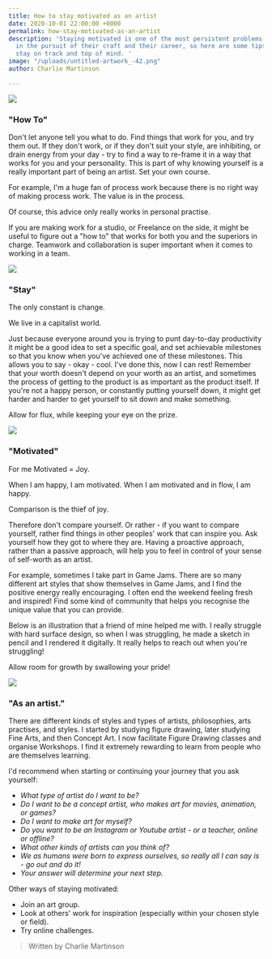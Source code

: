 ```yaml
---
title: How to stay motivated as an artist
date: 2020-10-01 22:00:00 +0000
permalink: how-stay-motivated-as-an-artist
description: 'Staying motivated is one of the most persistent problems an artist faces
  in the pursuit of their craft and their career, so here are some tips to help you
  stay on track and top of mind. '
image: "/uploads/untitled-artwork_-42.png"
author: Charlie Martinson

---
```

![](/uploads/justsketchme-how-to-stay-motivated.png)

### **"How To"**

Don't let anyone tell you what to do. Find things that work for you, and try them out. If they don't work, or if they don't suit your style, are inhibiting, or drain energy from your day - try to find a way to re-frame it in a way that works for you and your personality. This is part of why knowing yourself is a really important part of being an artist. Set your own course.

For example, I'm a huge fan of process work because there is no right way of making process work. The value is in the process.

Of course, this advice only really works in personal practise.

If you are making work for a studio, or Freelance on the side, it might be useful to figure out a "how to" that works for both you and the superiors in charge. Teamwork and collaboration is super important when it comes to working in a team.

![](/uploads/2-2.png)

### **"Stay"**

The only constant is change.

We live in a capitalist world.

Just because everyone around you is trying to punt day-to-day productivity it might be a good idea to set a specific goal, and set achievable milestones so that you know when you've achieved one of these milestones. This allows you to say - okay - cool. I've done this, now I can rest! Remember that your worth doesn't depend on your worth as an artist, and sometimes the process of getting to the product is as important as the product itself. If you're not a happy person, or constantly putting yourself down, it might get harder and harder to get yourself to sit down and make something.

Allow for flux, while keeping your eye on the prize.

![](/uploads/3-2.png)

### **"Motivated"**

For me Motivated = Joy.

When I am happy, I am motivated. When I am motivated and in flow, I am happy.

Comparison is the thief of joy.

Therefore don't compare yourself. Or rather - if you want to compare yourself, rather find things in other peoples' work that can inspire you. Ask yourself how they got to where they are. Having a proactive approach, rather than a passive approach, will help you to feel in control of your sense of self-worth as an artist.

For example, sometimes I take part in Game Jams. There are so many different art styles that show themselves in Game Jams, and I find the positive energy really encouraging. I often end the weekend feeling fresh and inspired! Find some kind of community that helps you recognise the unique value that you can provide.

Below is an illustration that a friend of mine helped me with. I really struggle with hard surface design, so when I was struggling, he made a sketch in pencil and I rendered it digitally. It really helps to reach out when you're struggling!

Allow room for growth by swallowing your pride!

![](/uploads/4-2.png)

### **"As an artist."**

There are different kinds of styles and types of artists, philosophies, arts practises, and styles. I started by studying figure drawing, later studying Fine Arts, and then Concept Art. I now facilitate Figure Drawing classes and organise Workshops. I find it extremely rewarding to learn from people who are themselves learning.

I'd recommend when starting or continuing your journey that you ask yourself:

* _What type of artist do I want to be?_
* _Do I want to be a concept artist, who makes art for movies, animation, or games?_
* _Do I want to make art for myself?_
* _Do you want to be an Instagram or Youtube artist - or a teacher, online or offline?_
* _What other kinds of artists can you think of?_
* _We as humans were born to express ourselves, so really all I can say is - go out and do it!_
* _Your answer will determine your next step._

Other ways of staying motivated:

* Join an art group.
* Look at others' work for inspiration (especially within your chosen style or field).
* Try online challenges.

> Written by Charlie Martinson